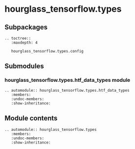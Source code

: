 # hourglass\_tensorflow.types

## Subpackages

```{eval-rst}
.. toctree::
   :maxdepth: 4

   hourglass_tensorflow.types.config
```

## Submodules

### hourglass\_tensorflow.types.htf\_data\_types module

```{eval-rst}
.. automodule:: hourglass_tensorflow.types.htf_data_types
   :members:
   :undoc-members:
   :show-inheritance:
```

## Module contents

```{eval-rst}
.. automodule:: hourglass_tensorflow.types
   :members:
   :undoc-members:
   :show-inheritance:
```
